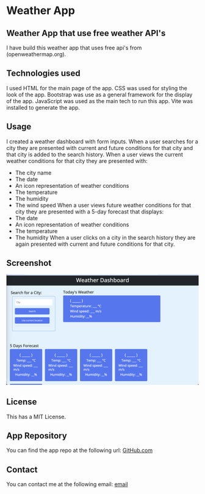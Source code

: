 # Weather App

## Weather App that use free weather API's

I have build this weather app that uses free api's from (openweathermap.org).

## Technologies used

I used HTML for the main page of the app.
CSS was used for styling the look of the app.
Bootstrap was use as a general framework for the display of the app.
JavaScript was used as the main tech to run this app.
Vite was installed to generate the app.

## Usage
I created a weather dashboard with form inputs.
When a user searches for a city they are presented with current and future conditions for that city and that city is added to the search history.
When a user views the current weather conditions for that city they are presented with:
- The city name
- The date
- An icon representation of weather conditions
- The temperature
- The humidity
- The wind speed
When a user views future weather conditions for that city they are presented with a 5-day forecast that displays:
- The date
- An icon representation of weather conditions
- The temperature
- The humidity
When a user clicks on a city in the search history they are again presented with current and future conditions for that city.

## Screenshot
![Screenshot of the app](/assets/imgs/Screenshot-Weather-App.png)

## License
This has a MIT License.

## App Repository
You can find the app repo at the following url:
[GitHub.com](https://github.com/dansora/weather-app)

## Contact
You can contact me at the following email:
[email](dannysora@gmail.com)
